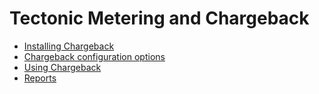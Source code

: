 # Tectonic Metering and Chargeback

- [Installing Chargeback][install-chargeback]
- [Chargeback configuration options][chargeback-config]
- [Using Chargeback][using-chargeback]
- [Reports][report]


[chargeback-config]: chargeback-config.md
[install-chargeback]: install-chargeback.md
[report]: report.md
[using-chargeback]: using-chargeback.md
